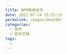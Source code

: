 ```yaml
---
title: NPM常用命令
date: 2022-07-24 15:53:23
permalink: /pages/dea59d/
categories:
  - 技术
  - 技术文档
tags:
  - 
---
```

